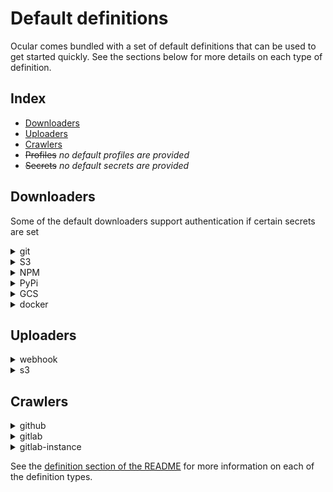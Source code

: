 # Default definitions

Ocular comes bundled with a set of default definitions that can be used to get started quickly.
See the sections below for more details on each type of definition.

## Index

- [Downloaders](#downloaders)
- [Uploaders](#uploaders)
- [Crawlers](#crawlers)
- ~~Profiles~~ *no default profiles are provided*
- ~~Secrets~~ *no default secrets are provided*

## Downloaders

Some of the default downloaders support authentication if certain secrets are set

<details>
<summary>git</summary>

Git downloader will interpret the target identifier as a git URL and will clone the repository to the local filesystem.
It will use the target version as the ref to check out, or the default branch if no version is specified.

#### Secrets

| Secret Name            | Required | Description                                                                                                                  |
|------------------------|----------|------------------------------------------------------------------------------------------------------------------------------|
| `downloader-gitconfig` | :x:      | The [gitconfig file](https://git-scm.com/docs/git-config#FILES) to use. Will be mounted to `/etc/gitconfig` in the container |

</details>

<details>
<summary>S3</summary>

S3 downloader will interpret the target identifier as a s3 bucket name and will clone the bucket to the local
filesystem.
It will use the target version as the object versions to pull down, or the latest version if no version is specified.

#### Secrets

| Secret Name            | Required | Description                                                                                                                                                   |
|------------------------|----------|---------------------------------------------------------------------------------------------------------------------------------------------------------------|
| `downloader-awsconfig` | :x:      | The [aws config file](https://docs.aws.amazon.com/cli/v1/userguide/cli-configure-files.html) to use. Will be mounted to `/root/.aws/config` in the container. |

</details>

<details>
<summary>NPM</summary>

NPM downloader will interpret the target identifier as an npm package name, and will download the package `tar.gz` and
unpack it into the target directory.
It will use the target version as the package version to pull down, or the latest version if no version is specified.

#### Secrets

*Secrets are not currently supported for the npm downloader.*

</details>

<details>
<summary>PyPi</summary>

pypi downloader will interpret the target identifier as a PyPi package name, and will download all the packages files (
`.whl`, source files, etc.) to the target directory.
It will use the target version as the package version to pull down, or the latest version if no version is specified.

#### Secrets

*Secrets are not currently supported for the pypi downloader.*

</details>

<details>
<summary>GCS</summary>

GCS downloader will interpret the target identifier as a GCS bucket name and will clone the bucket to the local
filesystem.
It will use the target version as the object versions to pull down, or the latest version if no version is specified.

#### Secrets

| Secret Name                   | Required | Description                                                                                                                                                                                                          |
|-------------------------------|----------|----------------------------------------------------------------------------------------------------------------------------------------------------------------------------------------------------------------------|
| `gcs-application-credentials` | :x:      | The [google cloud credentials](https://cloud.google.com/docs/authentication/application-default-credentials#GAC) to use. Will be set as the environment variables `GOOGLE_APPLICATION_CREDENTIALS` in the container. |

</details>

<details>
<summary>docker</summary>

docker downloader will interpret the target identifier as a container URI will write the image locally, as `target.tar`
in the target directory.
It will use the target version as the image tag to pull down, or the `latest` if no version is specified.

#### Secrets

| Secret Name               | Required | Description                                                                                                                                                                            |
|---------------------------|----------|----------------------------------------------------------------------------------------------------------------------------------------------------------------------------------------|
| `downloader-dockerconfig` | :x:      | The [docker config](https://docs.docker.com/engine/swarm/configs/) file to use.Will be mounted to `/root/.docker/config.json`, and have that path set as the value for `DOCKER_CONFIG` |

</details>

## Uploaders

<details>
<summary>webhook</summary>

Webhook uploader will send the contents of the artifact as the body of an HTTP request.

#### Parameters

| Parameter | Description                            | Required           | Default |
|-----------|----------------------------------------|--------------------|---------|
| `URL`     | The URL to send the request to         | :white_check_mark: | -       |
| `METHOD`  | The HTTP method to use for the request | :white_check_mark: | -       |

#### Secrets

*Secrets are not currently supported for the webhook uploader.*

</details>

<details>
<summary>s3</summary>

S3 uploader will upload the contents of the artifact to an S3 bucket.

#### Parameters

| Parameter   | Description                                   | Required           | Default   |
|-------------|-----------------------------------------------|--------------------|-----------|
| `BUCKET`    | The name of the S3 bucket to upload to        | :white_check_mark: | -         |
| `SUBFOLDER` | The prefix to use for the uploaded object key | :x:                | ""        |
| `REGION`    | The AWS region of the S3 bucket               | :x:                | us-east-1 |

#### Secrets

*Secrets are not currently supported for the S3 uploader.*

</details>

## Crawlers

<details>
<summary>github</summary>

GitHub crawler will crawl GitHub organizations for all repositories and create pipelines for each repository found.

#### Parameters

| Parameter        | Description                                                      | Required           | Default                                                                                     |
|------------------|------------------------------------------------------------------|--------------------|---------------------------------------------------------------------------------------------|
| `PROFILE_NAME`   | The name of the profile to use for created pipelines             | :white_check_mark: |                                                                                             |
| `SLEEP_DURATION` | How long to sleep in between pipeline creations (e.g. 1m30s)     | :x:                | 2m                                                                                          |
| `DOWNLOADER`     | The name of the downloader to use for created pipelines          | :x:                | A default downloaders that best matches the service (i.e. github crawler -> git downloader) |
| `GITHUB_ORGS`    | The names of the github organizations to crawl (comma separated) | :white_check_mark: |                                                                                             |

#### Secrets

| Secret Name            | Required | Description                                                                                                                                                                                                                             |
|------------------------|----------|-----------------------------------------------------------------------------------------------------------------------------------------------------------------------------------------------------------------------------------------|
| `crawler-github-token` | :x:      | The [github token](https://docs.github.com/en/authentication/keeping-your-account-and-data-secure/creating-a-personal-access-token) to use for authentication. Will be set as the environment variable `GITHUB_TOKEN` in the container. |

</details>

<details>
<summary>gitlab</summary>

GitLab crawler will crawl GitLab groups for all repositories and create pipelines for each repository found.

#### Parameters

| Parameter        | Description                                                  | Required           | Default                                                                                     |
|------------------|--------------------------------------------------------------|--------------------|---------------------------------------------------------------------------------------------|
| `PROFILE_NAME`   | The name of the profile to use for created pipelines         | :white_check_mark: |                                                                                             |
| `SLEEP_DURATION` | How long to sleep in between pipeline creations (e.g. 1m30s) | :x:                | 2m                                                                                          |
| `DOWNLOADER`     | The name of the downloader to use for created pipelines      | :x:                | A default downloaders that best matches the service (i.e. github crawler -> git downloader) |
| `GITLAB_GROUPS`  | The names of the GitLab groups to crawl (comma separated)    | :white_check_mark: |                                                                                             |
| `GITLAB_URL`     | The URL of the GitLab instance to crawl                      | :x:                | https://gitlab.com                                                                          |

#### Secrets

| Secret Name            | Required | Description                                                                                                                                                                                 |
|------------------------|----------|---------------------------------------------------------------------------------------------------------------------------------------------------------------------------------------------|
| `crawler-gitlab-token` | :x:      | The [gitlab token](https://docs.gitlab.com/ee/user/profile/personal_access_tokens.html) to use for authentication. Will be set as the environment variable `GITLAB_TOKEN` in the container. |

</details>

<details>
<summary>gitlab-instance </summary>

GitLab crawler will crawl an entire GitLab instance for all repositories and create pipelines for each repository found.

#### Parameters

| Parameter        | Description                                                  | Required           | Default                                                                                     |
|------------------|--------------------------------------------------------------|--------------------|---------------------------------------------------------------------------------------------|
| `PROFILE_NAME`   | The name of the profile to use for created pipelines         | :white_check_mark: |                                                                                             |
| `SLEEP_DURATION` | How long to sleep in between pipeline creations (e.g. 1m30s) | :x:                | 2m                                                                                          |
| `DOWNLOADER`     | The name of the downloader to use for created pipelines      | :x:                | A default downloaders that best matches the service (i.e. github crawler -> git downloader) |
| `GITLAB_URL`     | The URL of the GitLab instance to crawl                      | :x:                | https://gitlab.com                                                                          |

#### Secrets

| Secret Name            | Required | Description                                                                                                                                                                                 |
|------------------------|----------|---------------------------------------------------------------------------------------------------------------------------------------------------------------------------------------------|
| `crawler-gitlab-token` | :x:      | The [gitlab token](https://docs.gitlab.com/ee/user/profile/personal_access_tokens.html) to use for authentication. Will be set as the environment variable `GITLAB_TOKEN` in the container. |

</details>


See the [definition section of the README](../../README.md#definitions) for more information on each of the definition types.